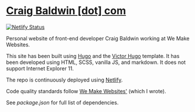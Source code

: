 # [Craig Baldwin [dot] com](https://craigbaldwin.com)

[![Netlify Status](https://api.netlify.com/api/v1/badges/a84b60d8-a9e3-451a-bc1c-1cf156b7b85f/deploy-status)](https://app.netlify.com/sites/tender-shaw-bc6f22/deploys)

Personal website of front-end developer Craig Baldwin working at We Make Websites.

This site has been built using [Hugo](https://gohugo.io/) and the [Victor Hugo](https://github.com/netlify-templates/victor-hugo) template. It has been developed using HTML, SCSS, vanilla JS, and markdown. It does not support Internet Explorer 11.

The repo is continuously deployed using [Netlify](https://www.netlify.com/).

Code quality standards follow [We Make Websites'](https://github.com/we-make-websites/wmw-coding-guidelines) (which I wrote).

See _package.json_ for full list of dependencies.
